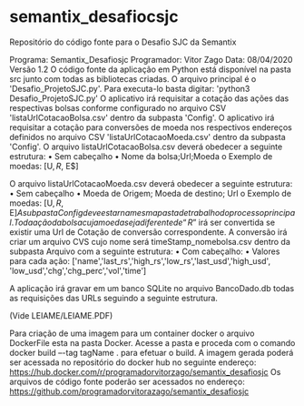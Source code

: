 # semantix_desafiocsjc
Repositório do código fonte para o Desafio SJC da Semantix

Programa: Semantix_Desafiosjc
Programador: Vitor Zago
Data: 08/04/2020
Versão 1.2
O código fonte da aplicação em Python está disponível na pasta src junto com todas as bibliotecas criadas.
O arquivo principal é o 'Desafio_ProjetoSJC.py'.
Para executa-lo basta digitar: 'python3 Desafio_ProjetoSJC.py'
O aplicativo irá requisitar a cotação das ações das respectivas bolsas conforme configurado no arquivo CSV 'listaUrlCotacaoBolsa.csv' dentro da subpasta 'Config'.
O aplicativo irá requisitar a cotação para conversões de moeda nos respectivos endereços definidos no arquivo CSV 'listaUrlCotacaoMoeda.csv' dentro da subpasta 'Config'.
O arquivo listaUrlCotacaoBolsa.csv deverá obedecer a seguinte estrutura:
  •	Sem cabeçalho
  •	Nome da bolsa;Url;Moeda
    o	Exemplo de moedas: [U$, R$, E$]

O arquivo listaUrlCotacaoMoeda.csv deverá obedecer a seguinte estrutura:
  •	Sem cabeçalho
  •	Moeda de Origem; Moeda de destino; Url
    o	Exemplo de moedas: [U$, R$, E$]
A subpasta Config deve estar na mesma pasta de trabalho do processo principal.
Toda ação da bolsa cuja moeda seja diferente de “R$” irá ser convertida se existir uma Url de Cotação de conversão correspondente. A conversão irá criar um arquivo CVS cujo nome será timeStamp_nomebolsa.csv dentro da subpasta Arquivo com a seguinte estrutura:
  •	Com cabeçalho: 
  •	Valores para cada ação: ['name','last_rs','high_rs','low_rs','last_usd','high_usd', 'low_usd','chg','chg_perc','vol','time']

A aplicação irá gravar em um banco SQLite no arquivo BancoDado.db todas as requisições das URLs seguindo a seguinte estrutura.

(Vide LEIAME/LEIAME.PDF)
 
Para criação de uma imagem para um container docker o arquivo DockerFile esta na pasta Docker.
Acesse a pasta e proceda com o comando docker build –-tag tagName . para efetuar o build.
A imagem gerada poderá ser acessada no repositório do docker hub no seguinte endereço:
https://hub.docker.com/r/programadorvitorzago/semantix_desafiosjc
Os arquivos de código fonte poderão ser acessados no endereço:
https://github.com/programadorvitorazago/semantix_desafiosjc

